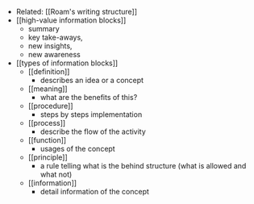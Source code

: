 - Related: [[Roam's writing structure]]
- [[high-value information blocks]]
    - summary
    - key take-aways, 
    - new insights,
    - new awareness
- [[types of information blocks]]
    - [[definition]]
        - describes an idea or a concept
    - [[meaning]]
        - what are the benefits of this?
    - [[procedure]]
        - steps by steps implementation
    - [[process]]
        - describe the flow of the activity
    - [[function]]
        - usages of the concept
    - [[principle]]
        - a rule telling what is the behind structure (what is allowed and what not)
    - [[information]]
        - detail information of the concept
